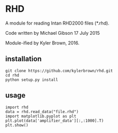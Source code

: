 # RHD

A module for reading Intan RHD2000 files (*.rhd).

Code written by  Michael Gibson 17 July 2015

Module-ified by Kyler Brown, 2016.


## installation

    git clone https://github.com/kylerbrown/rhd.git
    cd rhd
    python setup.py install

## usage

    import rhd
    data = rhd.read_data("file.rhd")
    import matplotlib.pyplot as plt
    plt.plot(data['amplifier_data'][:,:1000].T)
    plt.show()
